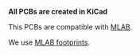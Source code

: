 **All PCBs are created in KiCad**


This PCBs are compatible with [MLAB](https://github.com/MLAB-project/Modules).

We use [MLAB footprints](https://github.com/MLAB-project/kicad-mlab).
